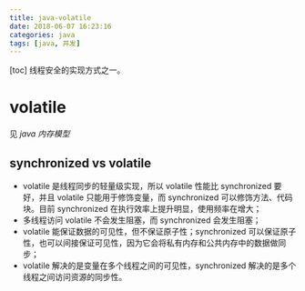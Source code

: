 ```yaml
---
title: java-volatile
date: 2018-06-07 16:23:16
categories: java
tags: [java, 并发]
---
```

[toc]
线程安全的实现方式之一。

# volatile
见 _java 内存模型_

## synchronized vs volatile
* volatile 是线程同步的轻量级实现，所以 volatile 性能比 synchronized 要好，并且 volatile 只能用于修饰变量，而 synchronized 可以修饰方法、代码块。目前 synchronized 在执行效率上提升明显，使用频率在增大；
* 多线程访问 volatile 不会发生阻塞，而 synchronized 会发生阻塞；
* volatile 能保证数据的可见性，但不保证原子性；synchronized 可以保证原子性，也可以间接保证可见性，因为它会将私有内存和公共内存中的数据做同步；
* volatile 解决的是变量在多个线程之间的可见性，synchronized 解决的是多个线程之间访问资源的同步性。
